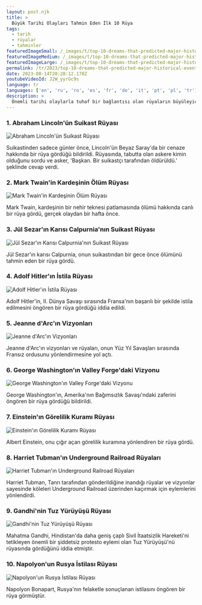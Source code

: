```yaml
---
layout: post.njk
title: >
  Büyük Tarihi Olayları Tahmin Eden İlk 10 Rüya
tags:
  - tarih
  - rüyalar
  - tahminler
featuredImageSmall: /_images/t/top-10-dreams-that-predicted-major-historical-events-cover-tr-small.webp
featuredImageMedium: /_images/t/top-10-dreams-that-predicted-major-historical-events-cover-tr-medium.webp
featuredImageLarge: /_images/t/top-10-dreams-that-predicted-major-historical-events-cover-tr-large.webp
permalink: /tr/2023/top-10-dreams-that-predicted-major-historical-events.html
date: 2023-08-14T20:28:12.178Z
youtubeVideoId: J2W_yyrGc9s
language: tr
languages: ['en', 'ru', 'ro', 'es', 'fr', 'de', 'it', 'pt', 'pl', 'tr']
description: >
  Önemli tarihi olaylarla tuhaf bir bağlantısı olan rüyaların büyüleyici dünyasını keşfedin. Bu rüyalar, tarih boyunca etkili kişiler tarafından bildirilmiş olup, eylemlerini veya kararlarını bir kehanet rüyasına atfedenler tarafından aktarılmıştır.
---
```


### 1. Abraham Lincoln'ün Suikast Rüyası

![Abraham Lincoln'ün Suikast Rüyası](/_images/b/b5700ecce53e3a9423814125933b3746-medium.webp)

Suikastinden sadece günler önce, Lincoln'ün Beyaz Saray'da bir cenaze hakkında bir rüya gördüğü bildirildi. Rüyasında, tabutta olan askere kimin olduğunu sordu ve asker, 'Başkan. Bir suikastçı tarafından öldürüldü.' şeklinde cevap verdi.

### 2. Mark Twain'in Kardeşinin Ölüm Rüyası

![Mark Twain'in Kardeşinin Ölüm Rüyası](/_images/8/8d9082f5d4dfaccf968642f7624c0102-medium.webp)

Mark Twain, kardeşinin bir nehir teknesi patlamasında ölümü hakkında canlı bir rüya gördü, gerçek olaydan bir hafta önce.

### 3. Jül Sezar'ın Karısı Calpurnia'nın Suikast Rüyası

![Jül Sezar'ın Karısı Calpurnia'nın Suikast Rüyası](/_images/6/6fccdbbbcbea81d37f6b5f761fe578ca-medium.webp)

Jül Sezar'ın karısı Calpurnia, onun suikastından bir gece önce ölümünü tahmin eden bir rüya gördü.

### 4. Adolf Hitler'ın İstila Rüyası

![Adolf Hitler'ın İstila Rüyası](/_images/9/94d43cae3fb0469b00167c32c536e43e-medium.webp)

Adolf Hitler'in, II. Dünya Savaşı sırasında Fransa'nın başarılı bir şekilde istila edilmesini öngören bir rüya gördüğü iddia edildi.

### 5. Jeanne d'Arc'ın Vizyonları

![Jeanne d'Arc'ın Vizyonları](/_images/2/20edbe4318dabad49e868906452a4ee1-medium.webp)

Jeanne d'Arc'ın vizyonları ve rüyaları, onun Yüz Yıl Savaşları sırasında Fransız ordusunu yönlendirmesine yol açtı.

### 6. George Washington'ın Valley Forge'daki Vizyonu

![George Washington'ın Valley Forge'daki Vizyonu](/_images/8/8645100892dcac6391ba23d9f8c0be2d-medium.webp)

George Washington'ın, Amerika'nın Bağımsızlık Savaşı'ndaki zaferini öngören bir rüya gördüğü bildirildi.

### 7. Einstein'ın Görelilik Kuramı Rüyası

![Einstein'ın Görelilik Kuramı Rüyası](/_images/4/49b1d770de34d670079a5ed2830d586c-medium.webp)

Albert Einstein, onu çığır açan görelilik kuramına yönlendiren bir rüya gördü.

### 8. Harriet Tubman'ın Underground Railroad Rüyaları

![Harriet Tubman'ın Underground Railroad Rüyaları](/_images/8/84263b283b22dc9f5554bf068201e992-medium.webp)

Harriet Tubman, Tanrı tarafından gönderildiğine inandığı rüyalar ve vizyonlar sayesinde köleleri Underground Railroad üzerinden kaçırmak için eylemlerini yönlendirdi.

### 9. Gandhi'nin Tuz Yürüyüşü Rüyası

![Gandhi'nin Tuz Yürüyüşü Rüyası](/_images/0/011a7ac48faaae17f19ec3c2c0fc267c-medium.webp)

Mahatma Gandhi, Hindistan'da daha geniş çaplı Sivil İtaatsizlik Hareketi'ni tetikleyen önemli bir şiddetsiz protesto eylemi olan Tuz Yürüyüşü'nü rüyasında gördüğünü iddia etmiştir.

### 10. Napolyon'un Rusya İstilası Rüyası

![Napolyon'un Rusya İstilası Rüyası](/_images/2/26ddb09d652b3a6a397c169f32d2bbd2-medium.webp)

Napolyon Bonapart, Rusya'nın felaketle sonuçlanan istilasını öngören bir rüya görmüştür.

